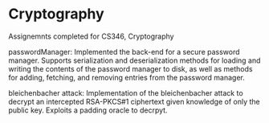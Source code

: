 # Cryptography

Assignemnts completed for CS346, Cryptography

passwordManager: Implemented the back-end for a secure password manager. 
Supports serialization and deserialization methods for loading and writing the 
contents of the password manager to disk, as well as methods for adding, 
fetching, and removing entries from the password manager.

bleichenbacher attack: Implementation of the bleichenbacher attack to
decrypt an intercepted RSA-PKCS#1 ciphertext given knowledge of only the public key.
Exploits a padding oracle to decrpyt.
